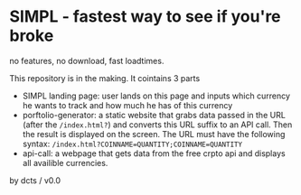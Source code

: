 # SIMPL - fastest way to see if you're broke

no features, no download, fast loadtimes.

This repository is in the making. It cointains 3 parts
- SIMPL landing page: user lands on this page and inputs which currency he wants to track and how much he has of this currency
- porftolio-generator: a static website that grabs data passed in the URL (after the `/index.html?`) and converts this URL suffix to an API call. Then the result is displayed on the screen. The URL must have the following syntax: `/index.html?COINNAME=QUANTITY;COINNAME=QUANTITY`
- api-call: a webpage that gets data from the free crpto api and displays all availible currencies.

by dcts / v0.0

